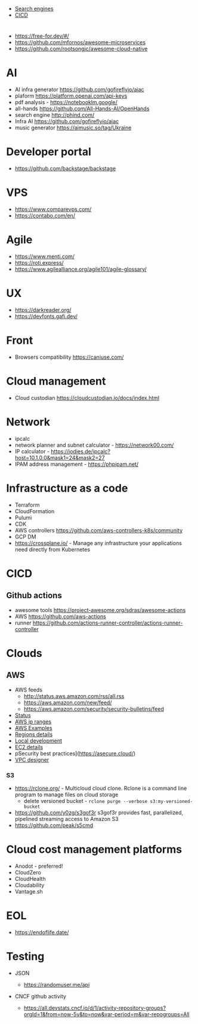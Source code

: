 - [Search engines](https://github.com/y0zg/awesome-tools/blob/main/search.md)
- [CICD](https://github.com/y0zg/awesome-tools/blob/main/cicd.md)
#
- https://free-for.dev/#/
- https://github.com/mfornos/awesome-microservices
- https://github.com/rootsongjc/awesome-cloud-native

# AI
  - AI infra generator https://github.com/gofireflyio/aiac
  - plaform https://platform.openai.com/api-keys
  - pdf analysis - https://notebooklm.google/
  - all-hands https://github.com/All-Hands-AI/OpenHands
  - search engine http://phind.com/
  - Infra AI https://github.com/gofireflyio/aiac
  - music generator https://aimusic.so/tag/Ukraine

# Developer portal
  - https://github.com/backstage/backstage
    
# VPS
  - https://www.comparevps.com/
  - https://contabo.com/en/
 
# Agile
   - https://www.menti.com/
   - https://roti.express/
   - https://www.agilealliance.org/agile101/agile-glossary/

# UX
  - https://darkreader.org/
  - https://devfonts.gafi.dev/
    
# Front
   - Browsers compatibility https://caniuse.com/

# Cloud management
- Cloud custodian https://cloudcustodian.io/docs/index.html

# Network
- ipcalc
- network planner and subnet calculator - https://network00.com/
- IP calculator - https://jodies.de/ipcalc?host=10.1.0.0&mask1=24&mask2=27
- IPAM address management - https://phpipam.net/

# Infrastructure as a code

- Terraform
- CloudFormation
- Pulumi
- CDK
- AWS controllers https://github.com/aws-controllers-k8s/community
- GCP DM
- https://crossplane.io/ - Manage any infrastructure your applications need directly from Kubernetes

# CICD

## Github actions
- awesome tools https://project-awesome.org/sdras/awesome-actions
- AWS https://github.com/aws-actions
- runner https://github.com/actions-runner-controller/actions-runner-controller


# Clouds 

## AWS
  - AWS feeds
    - http://status.aws.amazon.com/rss/all.rss
    - https://aws.amazon.com/new/feed/
    - https://aws.amazon.com/security/security-bulletins/feed
  - [Status](https://stop.lying.cloud/)
  - [AWS ip ranges](https://ip-ranges.amazonaws.com/ip-ranges.json)
  - [AWS Examples](https://github.com/aws-quickstart)
  - [Regions details](https://awsregion.info/)
  - [Local development](https://github.com/localstack/localstack)
  - [EC2 details](https://www.ec2instances.info/)
  - pSecurity best practices](https://asecure.cloud/)
  - [VPC designer](https://vpcdesigner.com/)

### S3
- https://rclone.org/ - Multicloud cloud clone. Rclone is a command line program to manage files on cloud storage
  - delete versioned bucket - `rclone purge --verbose s3:my-versioned-bucket`
- https://github.com/y0zg/s3gof3r s3gof3r provides fast, parallelized, pipelined streaming access to Amazon S3
- https://github.com/peak/s5cmd

# Cloud cost management platforms
  - Anodot - preferred!
  - CloudZero
  - CloudHealth
  - Cloudability
  - Vantage.sh
   
# EOL
   - https://endoflife.date/


# Testing
  - JSON 
    - https://randomuser.me/api

- CNCF github activity
  - https://all.devstats.cncf.io/d/1/activity-repository-groups?orgId=1&from=now-5y&to=now&var-period=m&var-repogroups=All
